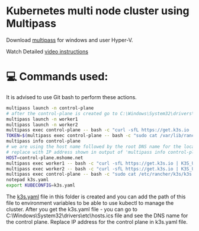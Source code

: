 # Kubernetes multi node cluster using Multipass

Download [multipass](https://multipass.run/) for windows and user Hyper-V.

Watch Detailed [video instructions](https://www.youtube.com/watch?v=t0InEcW3Yy0)

💻 Commands used:
===================

It is advised to use Git bash to perform these actions.
```bash
multipass launch -n control-plane
# after the control-plane is created go to C:\Windows\System32\drivers\etc\hosts.ics file and see the DNS name for the control plane. We will use this to set the HOST variable below.
multipass launch -n worker1
multipass launch -n worker2
multipass exec control-plane -- bash -c "curl -sfL https://get.k3s.io | sh -"
TOKEN=$(multipass exec control-plane -- bash -c "sudo cat /var/lib/rancher/k3s/server/node-token")
multipass info control-plane
# we are using the host name followed by the root DNS name for the local home network that windows created (when using hypervisor with private networks). When not using Windows - see next line.
# replace with IP address shown in output of 'multipass info control-plane' command
HOST=control-plane.mshome.net 
multipass exec worker1 -- bash -c "curl -sfL https://get.k3s.io | K3S_URL=\"https://$HOST:6443\" K3S_TOKEN=\"$TOKEN\" sh -"
multipass exec worker2 -- bash -c "curl -sfL https://get.k3s.io | K3S_URL=\"https://$HOST:6443\" K3S_TOKEN=\"$TOKEN\" sh -"
multipass exec control-plane -- bash -c "sudo cat /etc/rancher/k3s/k3s.yaml"  # and store it  in  k3s.yaml
notepad k3s.yaml
export KUBECONFIG=k3s.yaml
```

The [k3s.yaml](k3s.yaml) file in this folder is created and you can add the path of this file to environment variables to be able to use kubectl to manage the cluster.
After you get the k3s.yaml file - you can go to C:\Windows\System32\drivers\etc\hosts.ics file and see the DNS name for the control plane. Replace IP address for the control plane in k3s.yaml file.